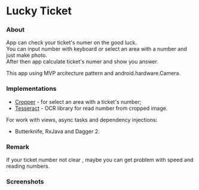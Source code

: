 # Lucky Ticket

### About
App can check your ticket's numer on the good luck. <br />
You can input number with keyboard or select an area with a number and just make photo. <br />
After then app calculate ticket's numer and show you answer.<br />

This app using MVP arcitecture pattern and android.hardware.Camera.

### Implementations
* [Cropper](https://github.com/edmodo/cropper) - for select an area with a ticket's number;
* [Tesseract](https://github.com/rmtheis/tess-two) - OCR library for read number from cropped image.

For work with views, async tasks and dependency injections:<br />
* Butterknife, RxJava and Dagger 2.

### Remark
If your ticket number not clear , maybe you can get problem with speed and reading numbers.

### Screenshots
